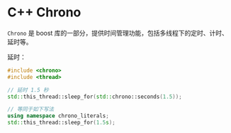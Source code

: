 # C++ Chrono

`Chrono` 是 boost 库的一部分，提供时间管理功能，包括多线程下的定时、计时、延时等。

延时：

```cpp
#include <chrono>
#include <thread>

// 延时 1.5 秒
std::this_thread::sleep_for(std::chrono::seconds(1.5));

// 等同于如下写法
using namespace chrono_literals;
std::this_thread::sleep_for(1.5s);
```


